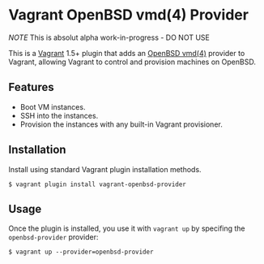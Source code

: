 
# Vagrant OpenBSD vmd(4) Provider

*NOTE* This is absolut alpha work-in-progress - DO NOT USE

This is a [Vagrant](http://www.vagrantup.com) 1.5+ plugin that adds an
[OpenBSD vmd(4)](https://man.openbsd.org/vmd) provider to Vagrant,
allowing Vagrant to control and provision machines on OpenBSD.

## Features

* Boot VM instances.
* SSH into the instances.
* Provision the instances with any built-in Vagrant provisioner.

## Installation

Install using standard Vagrant plugin installation methods.

```
$ vagrant plugin install vagrant-openbsd-provider
```

## Usage

Once the plugin is installed, you use it with `vagrant up` by specifing
the `openbsd-provider` provider:
```
$ vagrant up --provider=openbsd-provider
```

